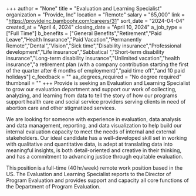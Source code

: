 +++
author = "None"
title = "Evaluation and Learning Specialist"
organization = "Provide, Inc"
location = "Remote"
salary = "65,000"
link = "https://provideinc.bamboohr.com/careers/31"
sort_date = "2024-04-04"
created_at = "April 4, 2024"
closing_date = "April 10, 2024"
a_job_type = ["Full Time"]
b_benefits = ["General Benefits","Retirement","Paid Leave","Health Insurance","Paid Vacation","Permanently Remote","Dental","Vision","Sick time","Disability insurance","Professional development","Life insurance","Sabbatical ","Short-term disability insurance","Long-term disability insurance","Unlimited vacation","health insurance","a retirement plan (with a company contribution starting the first of the quarter after 6 months of employment)","paid time off","and 10 paid holidays"]
c_feedback = ""
aa_degrees_required = "No degree required"
thumbnail = ""
+++
Provide is seeking an Evaluation and Learning Specialist to grow our evaluation department and support our work of collecting, analyzing, and learning from data to tell the story of how our programs support health care and social service providers serving clients in need of abortion care and other stigmatized services.

We are looking for someone with experience in evaluation, data analysis and data management, reporting, and data visualization to help build our internal evaluation capacity to meet the needs of internal and external stakeholders. Our ideal candidate has a well-developed skill set in working with qualitative and quantitative data, is adept at translating data into meaningful insights, is both detail-oriented and creative in their thinking, and has a commitment to advancing justice through equitable evaluation.  

This position is a full-time (40 hr/week) remote work position based in the US. The Evaluation and Learning Specialist reports to the Director of Program Evaluation and provides support and capacity all core functions of the Department of Program Evaluation.  